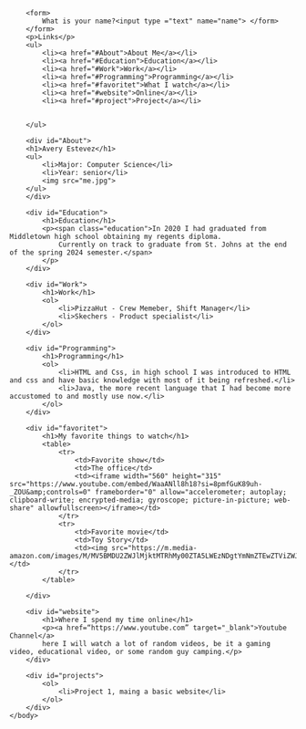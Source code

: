 <!DOCTYPE html>
<html>
    <body>

        <form>
            What is your name?<input type ="text" name="name"> </form>
        </form>
        <p>Links</p>
        <ul>
            <li><a href="#About">About Me</a></li>
            <li><a href="#Education">Education</a></li>
            <li><a href="#Work">Work</a></li>
            <li><a href="#Programming">Programming</a></li>
            <li><a href="#favoritet">What I watch</a></li>
            <li><a href="#website">Online</a></li>
            <li><a href="#project">Project</a></li>


        </ul>

        <div id="About">
        <h1>Avery Estevez</h1>
        <ul>
            <li>Major: Computer Science</li>
            <li>Year: senior</li>
            <img src="me.jpg">
        </ul>
        </div>

        <div id="Education">
            <h1>Education</h1>
            <p><span class="education">In 2020 I had graduated from Middletown high school obtaining my regents diploma.  
                Currently on track to graduate from St. Johns at the end of the spring 2024 semester.</span>
            </p>
        </div>

        <div id="Work">
            <h1>Work</h1>
            <ol>
                <li>PizzaHut - Crew Memeber, Shift Manager</li>
                <li>Skechers - Product specialist</li>
            </ol>
        </div>

        <div id="Programming">
            <h1>Programming</h1>
            <ol>
                <li>HTML and Css, in high school I was introduced to HTML and css and have basic knowledge with most of it being refreshed.</li>
                <li>Java, the more recent language that I had become more accustomed to and mostly use now.</li>
            </ol>
        </div>

        <div id="favoritet">
            <h1>My favorite things to watch</h1>
            <table>
                <tr>
                    <td>Favorite show</td>
                    <td>The office</td>
                    <td><iframe width="560" height="315" src="https://www.youtube.com/embed/WaaANll8h18?si=8pmfGuK89uh-_ZOU&amp;controls=0" frameborder="0" allow="accelerometer; autoplay; clipboard-write; encrypted-media; gyroscope; picture-in-picture; web-share" allowfullscreen></iframe></td>
                </tr>
                <tr>
                    <td>Favorite movie</td>
                    <td>Toy Story</td>
                    <td><img src="https://m.media-amazon.com/images/M/MV5BMDU2ZWJlMjktMTRhMy00ZTA5LWEzNDgtYmNmZTEwZTViZWJkXkEyXkFqcGdeQXVyNDQ2OTk4MzI@._V1_.jpg"></td>
                </tr>
            </table>

        </div>

        <div id="website">
            <h1>Where I spend my time online</h1>
            <p><a href=“https://www.youtube.com” target="_blank">Youtube Channel</a>
            here I will watch a lot of random videos, be it a gaming video, educational video, or some random guy camping.</p>
        </div>

        <div id="projects">
            <ol>
                <li>Project 1, maing a basic website</li>
            </ol>
        </div>
    </body>
</html>
